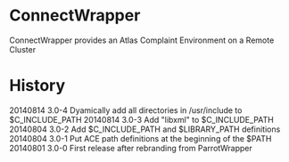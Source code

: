 ConnectWrapper
=============

ConnectWrapper provides an Atlas Complaint Environment on a Remote Cluster


History
=======
20140814  3.0-4	Dyamically add all directories in /usr/include to $C_INCLUDE_PATH
20140814  3.0-3	Add "libxml" to $C_INCLUDE_PATH
20140804  3.0-2	Add $C_INCLUDE_PATH and $LIBRARY_PATH definitions
20140804  3.0-1	Put ACE path definitions at the beginning of the $PATH
20140801  3.0-0	First release after rebranding from ParrotWrapper
